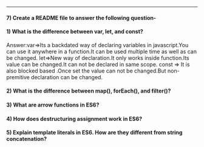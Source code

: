 
---
#### 7) Create a README file to answer the following question-


#### 1) What is the difference between var, let, and const?
Answer:var=>Its a backdated way of declaring variables in javascript.You can use it anywhere in a function.It can be used multiple time as well as can be changed.
  let=>New way of declaration.It only works inside function.Its value can be changed.It can not be declared in same scope.
  const => It is also blocked based .Once set the value can not be changed.But non-premitive declaration can be changed.

#### 2) What is the difference between map(), forEach(), and filter()? 

#### 3) What are arrow functions in ES6?

#### 4) How does destructuring assignment work in ES6?

#### 5) Explain template literals in ES6. How are they different from string concatenation?

